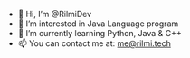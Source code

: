 - 👋 Hi, I’m @RilmiDev
- 👀 I’m interested in Java Language program
- 🌱 I’m currently learning Python, Java & C++
- 📫 You can contact me at: me@rilmi.tech

<!---
u r like a bugs..  annoying.
--->
